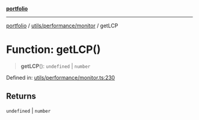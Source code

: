 [**portfolio**](../../../../README.md)

***

[portfolio](../../../../modules.md) / [utils/performance/monitor](../README.md) / getLCP

# Function: getLCP()

> **getLCP**(): `undefined` \| `number`

Defined in: [utils/performance/monitor.ts:230](https://github.com/tnorlund/Portfolio/blob/4c6fb0318c276ffcd2341b3997f4a54b5e3da91e/portfolio/utils/performance/monitor.ts#L230)

## Returns

`undefined` \| `number`
